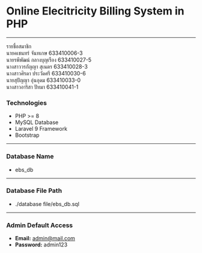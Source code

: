 # Online Elecitricity Billing System in PHP
------------------------------------------------------
รายชื่อสมาชิก <br>
นายคเชนทร์ จันทเกษ		 633410006-3 <br>
นายรพีพัฒน์ กลางบุญเรือง		 633410027-5 <br>
นางสาววรกัญญา สุเนตร		 633410028-3 <br>
นางสาวศิรดา ประวัดศรี		 633410030-6 <br>
นายสุปัญญา อุ่นอุดม			 633410033-0 <br>
นางสาวอาริสา ปัทมา			 633410041-1 <br>
### Technologies
- PHP >= 8
- MySQL Database
- Laravel 9 Framework
- Bootstrap

------------------------------------------------------
### Database Name
- ebs_db

------------------------------------------------------
### Database File Path
- ./database file/ebs_db.sql

------------------------------------------------------
### Admin Default Access

- **Email:** admin@mail.com
- **Password:** admin123

